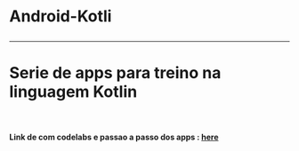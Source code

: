 # Android-Kotli <br><hr>
<h1> Serie de apps para treino na linguagem Kotlin</h1><br>
<h4>Link de com codelabs e passao a passo dos apps : <a target="_blank" href="https://codelabs.developers.google.com/android-kotlin-fundamentals">here</a> <h4>
